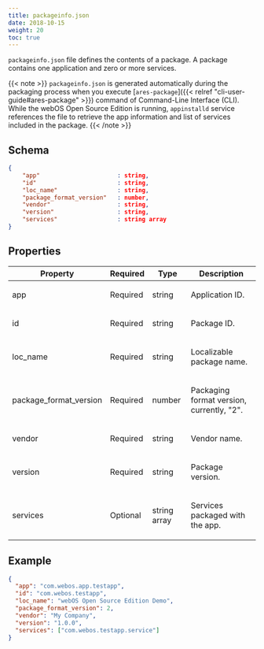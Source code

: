 ```yaml
---
title: packageinfo.json
date: 2018-10-15
weight: 20
toc: true
---
```


`packageinfo.json` file defines the contents of a package. A package contains one application and zero or more services.

{{< note >}}
`packageinfo.json` is generated automatically during the packaging process when you execute [`ares-package`]({{< relref "cli-user-guide#ares-package" >}}) command of Command-Line Interface (CLI). While the webOS Open Source Edition is running, `appinstalld` service references the file to retrieve the app information and list of services included in the package.
{{< /note >}}

## Schema

``` json
{
    "app"                      : string,
    "id"                       : string,
    "loc_name"                 : string,
    "package_format_version"   : number,
    "vendor"                   : string,
    "version"                  : string,
    "services"                 : string array
}
```

## Properties

<div class="table-container">
<table class="table is-bordered is-fullwidth">
<colgroup>
<col style="width: auto" />
<col style="width: auto" />
<col style="width: auto" />
<col style="width: auto" />
</colgroup>
<thead>
<tr class="header">
<th>Property</th>
<th>Required</th>
<th>Type</th>
<th>Description</th>
</tr>
</thead>
<tbody>
<tr class="odd">
<td><p>app</p></td>
<td><p>Required</p></td>
<td><p>string</p></td>
<td><p>Application ID.</p></td>
</tr>
<tr class="even">
<td><p>id</p></td>
<td><p>Required</p></td>
<td><p>string</p></td>
<td><p>Package ID.</p></td>
</tr>
<tr class="odd">
<td><p>loc_name</p></td>
<td><p>Required</p></td>
<td><p>string</p></td>
<td><p>Localizable package name.</p></td>
</tr>
<tr class="even">
<td><p>package_format_version</p></td>
<td><p>Required</p></td>
<td><p>number</p></td>
<td><p>Packaging format version, currently, &quot;2&quot;.</p></td>
</tr>
<tr class="odd">
<td><p>vendor</p></td>
<td><p>Required</p></td>
<td><p>string</p></td>
<td><p>Vendor name.</p></td>
</tr>
<tr class="even">
<td><p>version</p></td>
<td><p>Required</p></td>
<td><p>string</p></td>
<td><p>Package version.</p></td>
</tr>
<tr class="odd">
<td><p>services</p></td>
<td><p>Optional</p></td>
<td><p>string array</p></td>
<td><p>Services packaged with the app.</p></td>
</tr>
</tbody>
</table>
</div>

## Example

``` json
{
  "app": "com.webos.app.testapp",
  "id": "com.webos.testapp",
  "loc_name": "webOS Open Source Edition Demo",
  "package_format_version": 2,
  "vendor": "My Company",
  "version": "1.0.0",
  "services": ["com.webos.testapp.service"]
}
```
